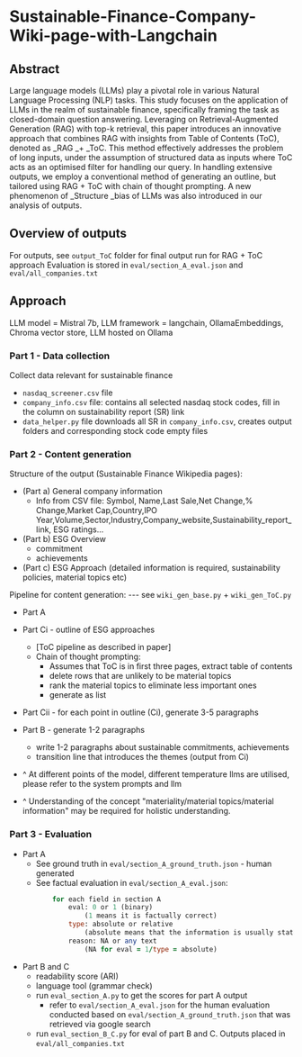 # Sustainable-Finance-Company-Wiki-page-with-Langchain
 
## Abstract 

Large language models (LLMs) play a pivotal role in various Natural Language Processing (NLP) tasks. This study focuses on the application of LLMs in the realm of sustainable finance, specifically framing the task as closed-domain question answering. Leveraging on Retrieval-Augmented Generation (RAG) with top-k retrieval, this paper introduces an innovative approach that combines RAG with insights from Table of Contents (ToC), denoted as _RAG _+ _ToC. This method effectively addresses the problem of long inputs, under the assumption of structured data as inputs where ToC acts as an optimised filter for handling our query. In handling extensive outputs, we employ a conventional method of generating an outline, but tailored using RAG + ToC with chain of thought prompting. A new phenomenon of _Structure _bias of LLMs was also introduced in our analysis of outputs.

## Overview of outputs
For outputs, see `output_ToC` folder for final output run for RAG + ToC approach
Evaluation is stored in `eval/section_A_eval.json` and `eval/all_companies.txt`

## Approach

LLM model = Mistral 7b, LLM framework = langchain, OllamaEmbeddings, Chroma vector store, LLM hosted on Ollama

### Part 1 - Data collection
Collect data relevant for sustainable finance
- `nasdaq_screener.csv` file
- `company_info.csv` file: contains all selected nasdaq stock codes, fill in the column on sustainability report (SR) link
- `data_helper.py` file downloads all SR in `company_info.csv`, creates output folders and corresponding stock code empty files

### Part 2 - Content generation
Structure of the output (Sustainable Finance Wikipedia pages):
- (Part a) General company information
    - Info from CSV file: Symbol, Name,Last Sale,Net Change,% Change,Market Cap,Country,IPO Year,Volume,Sector,Industry,Company_website,Sustainability_report_link, ESG ratings... 
- (Part b) ESG Overview
    - commitment 
    - achievements
- (Part c) ESG Approach (detailed information is required, sustainability policies, material topics etc)

Pipeline for content generation: --- see `wiki_gen_base.py` + `wiki_gen_ToC.py`
- Part A
- Part Ci - outline of ESG approaches 
    - [ToC pipeline as described in paper]
    - Chain of thought prompting: 
        - Assumes that ToC is in first three pages, extract table of contents
        - delete rows that are unlikely to be material topics
        - rank the material topics to eliminate less important ones
        - generate as list
- Part Cii - for each point in outline (Ci), generate 3-5 paragraphs
- Part B - generate 1-2 paragraphs 
    - write 1-2 paragraphs about sustainable commitments, achievements
    - transition line that introduces the themes (output from Ci)

- ^ At different points of the model, different temperature llms are utilised, please refer to the system prompts and llm
- ^ Understanding of the concept "materiality/material topics/material information" may be required for holistic understanding.

### Part 3 - Evaluation
- Part A 
    - See ground truth in `eval/section_A_ground_truth.json` - human generated
    - See factual evaluation in `eval/section_A_eval.json`:
        ``` for each company:
            for each field in section A
                eval: 0 or 1 (binary) 
                    (1 means it is factually correct)
                type: absolute or relative 
                    (absolute means that the information is usually static or any random two people woudl come up with the same answer. relative means that information is debatable, example, important people - who is to determine the extent of importance)
                reason: NA or any text 
                    (NA for eval = 1/type = absolute)
        ```
- Part B and C
    - readability score (ARI)
    - language tool (grammar check)
    - run `eval_section_A.py` to get the scores for part A output
        - refer to `eval/section_A_eval.json` for the human evaluation conducted based on 
            `eval/section_A_ground_truth.json` that was retrieved via google search
    - run `eval_section_B_C.py` for eval of part B and C. Outputs placed in `eval/all_companies.txt`







